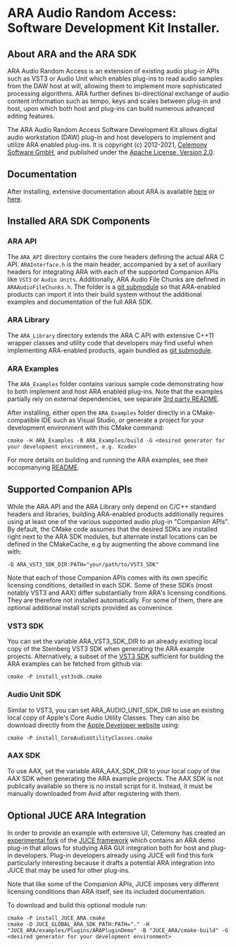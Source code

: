 # ARA Audio Random Access: Software Development Kit Installer.

## About ARA and the ARA SDK

ARA Audio Random Access is an extension of existing audio plug-in APIs such as VST3 or Audio Unit which enables plug-ins to read audio samples from the DAW host at will, allowing them to implement more sophisticated processing algorithms.
ARA further defines bi-directional exchange of audio content information such as tempo, keys and scales between plug-in and host, upon which both host and plug-ins can build numerous advanced editing features.

The ARA Audio Random Access Software Development Kit allows digital audio workstation (DAW) plug-in and host developers to implement and utilize ARA enabled plug-ins.
It is copyright (c) 2012-2021, [Celemony Software GmbH](https://www.celemony.com), and published under the [Apache License, Version 2.0](https://www.apache.org/licenses/LICENSE-2.0).


## Documentation

After installing, extensive documentation about ARA is available [here](ARA_API/ARA_API.pdf) or [here](ARA_Library/html_docs/index.html).


## Installed ARA SDK Components

### ARA API
The `ARA_API` directory contains the core headers defining the actual ARA C API.
`ARAInterface.h` is the main header, accompanied by a set of auxiliary headers for integrating ARA with each of the supported Companion APIs like `VST3` or `Audio Units`. Additionally, ARA Audio File Chunks are defined in `ARAAudioFileChunks.h`.
The folder is a [git submodule](https://github.com/Celemony/ARA_API) so that ARA-enabled products can import it into their build system without the additional examples and documentation of the full ARA SDK.

### ARA Library
The `ARA_Library` directory extends the ARA C API with extensive C++11 wrapper classes and utility code that developers may find useful when implementing ARA-enabled products, again bundled as [git submodule](https://github.com/Celemony/ARA_Library).

### ARA Examples
The `ARA_Examples` folder contains various sample code demonstrating how to both implement and host ARA enabled plug-ins. Note that the examples partially rely on external dependencies, see separate [3rd party README](ARA_Examples/3rdParty/README.md).

After installing, either open the `ARA_Examples` folder directly in a CMake-compatible IDE such as Visual Studio, or generate a project for your development environment with this CMake command:

    cmake -H ARA_Examples -B ARA_Examples/build -G <desired generator for your development environment, e.g. Xcode>

For more details on building and running the ARA examples, see their accopmanying [README](ARA_Examples/README.md).

## Supported Companion APIs

While the ARA API and the ARA Library only depend on C/C++ standard headers and libraries, building ARA-enabled products additionally requires using at least one of the various supported audio plug-in "Companion APIs".
By default, the CMake code assumes that the desired SDKs are installed right next to the ARA SDK modules, but alternate install locations can be defined in the CMakeCache, e.g by augmenting the above command line with:

    -D ARA_VST3_SDK_DIR:PATH="your/path/to/VST3_SDK"

Note that each of those Companion APIs comes with its own specific licensing conditions, detailled in each SDK. Some of these SDKs (most notably VST3 and AAX) differ substantially from ARA's licensing conditions. They are therefore not installed automatically. For some of them, there are optional additional install scripts provided as convenince.

### VST3 SDK
You can set the variable ARA_VST3_SDK_DIR to an already existing local copy of the Steinberg VST3 SDK when generating the ARA example projects.
Alternatively, a subset of the [VST3 SDK](https://github.com/steinbergmedia/vst3sdk) sufficient for building the ARA examples can be fetched from github via:

    cmake -P install_vst3sdk.cmake

### Audio Unit SDK
Similar to VST3, you can set ARA_AUDIO_UNIT_SDK_DIR to use an existing local copy of Apple's Core Audio Utility Classes.
They can also be download directly from the [Apple Developer website](https://developer.apple.com/library/archive/samplecode/CoreAudioUtilityClasses/Introduction/Intro.html) using:

    cmake -P install_CoreAudioUtilityClasses.cmake

### AAX SDK
To use AAX, set the variable ARA_AAX_SDK_DIR to your local copy of the AAX SDK when generating the ARA example projects.
The AAX SDK is not publically available so there is no install script for it. Instead, it must be manually downloaded from Avid after registering with them.


## Optional JUCE ARA Integration

In order to provide an example with extensive UI, Celemony has created an [experimental fork](https://github.com/Celemony/JUCE_ARA) of the [JUCE framework](https://juce.com) which contains an ARA demo plug-in that allows for studying ARA GUI integration both for host and plug-in developers.
Plug-in developers already using JUCE will find this fork particularly interesting because it drafts a potential ARA integration into JUCE that may be used for other plug-ins.

Note that like some of the Companion APIs, JUCE imposes very different licensing conditions than ARA itself, see its included documentation.

To download and build this optional module run:

    cmake -P install_JUCE_ARA.cmake
    cmake -D JUCE_GLOBAL_ARA_SDK_PATH:PATH="." -H "JUCE_ARA/examples/Plugins/ARAPluginDemo" -B "JUCE_ARA/cmake-build" -G <desired generator for your development environment>
